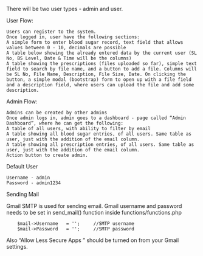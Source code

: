 
There will be two user types - admin and user.

User Flow:

    Users can register to the system.
    Once logged in, user have the following sections:
    A simple form to enter blood sugar record, text field that allows values between 0 - 10, decimals are possible
    A table below showing the already entered data by the current user (SL No, BS Level, Date & Time will be the columns)
    A table showing the prescriptions (files uploaded so far), simple text field to search by file name, and a button to add a file. Columns will be SL No, File Name, Description, File Size, Date. On clicking the button, a simple modal (bootstrap) form to open up with a file field and a description field, where users can upload the file and add some description.

Admin Flow:

    Admins can be created by other admins
    Once admin logs in, admin goes to a dashboard - page called “Admin Dashboard”, where he can get the following:
    A table of all users, with ability to filter by email
    A table showing all blood sugar entries, of all users. Same table as user, just with the addition of the email column.
    A table showing all prescription entries, of all users. Same table as user, just with the addition of the email column.
    Action button to create admin.

Default User

    Username - admin
    Password - admin1234

Sending Mail

Gmail SMTP is used for sending email. Gmail username and password needs to be set in send_mail() function inside functions/functions.php

        $mail->Username   = '';     //SMTP username
        $mail->Password   = '';     //SMTP password

Also “Allow Less Secure Apps ” should be turned on from your Gmail settings.
